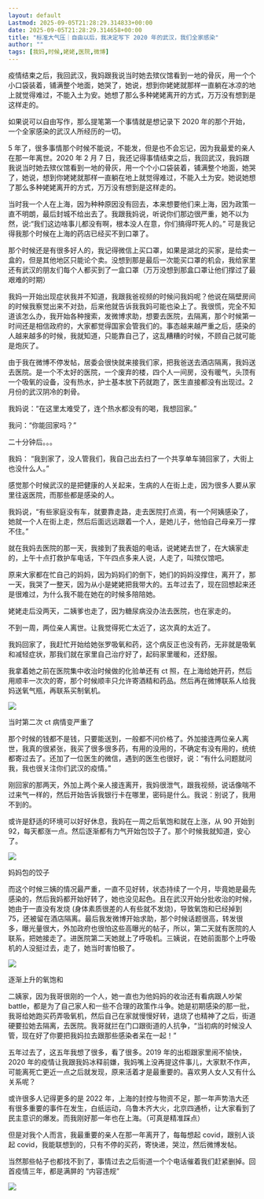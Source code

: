 ```yaml
---
layout: default
Lastmod: 2025-09-05T21:28:29.314833+00:00
date: 2025-09-05T21:28:29.314658+00:00
title: "标准大气压｜自由以后，我决定写下 2020 年的武汉，我们全家感染"
author: ""
tags: [我妈,时候,姥姥,医院,微博]
---
```


疫情结束之后，我回武汉，我妈跟我说当时她去殡仪馆看到一地的骨灰，用一个个小口袋装着，铺满整个地面，她哭了，她说，想到你姥姥就那样一直躺在冰凉的地上就觉得难过，不能入土为安。她想了那么多种姥姥离开的方式，万万没有想到是这样走的。

如果说可以自由写作，那么提笔第一个事情就是想记录下 2020 年的那个开始，一个全家感染的武汉人所经历的一切。

5 年了，很多事情那个时候不能说，不能发，但是也不会忘记，因为我最爱的亲人在那一年离世。2020 年 2 月 7 日，我还记得事情结束之后，我回武汉，我妈跟我说当时她去殡仪馆看到一地的骨灰，用一个个小口袋装着，铺满整个地面，她哭了，她说，想到你姥姥就那样一直躺在地上就觉得难过，不能入土为安。她说她想了那么多种姥姥离开的方式，万万没有想到是这样走的。

当时我一个人在上海，因为种种原因没有回去，本来想要他们来上海，因为政策一直不明朗，最后封城不给出去了。我跟我妈说，听说你们那边很严重，她不以为然，说:“我们这边啥事儿都没有啊，根本没人在意，你们搞得吓死人的。” 可是我记得我那个时候在上海的药店已经买不到口罩了。

那个时候还是有很多好人的，我记得微信上买口罩，如果是湖北的买家，是给卖一盒的，但是其他地区只能论个卖。没想到那是最后一次能买口罩的机会，我给家里还有武汉的朋友们每个人都买到了一盒口罩（万万没想到那盒口罩让他们撑过了最艰难的时期）

我妈一开始出现症状我并不知道，我跟我爸视频的时候问我妈呢？他说在隔壁房间的时候我察觉出来不对劲，后来他就告诉我我妈可能也染上了。我很慌，完全不知道该怎么办，我开始各种搜索，发微博求助，想要去医院，去隔离，那个时候第一时间还是相信政府的，大家都觉得国家会管我们的。事态越来越严重之后，感染的人越来越多的时候，我就知道，只能靠自己了，这乱糟糟的时候，不顾自己就可能是炮灰了。

由于我在微博不停发帖，居委会很快就来接我们家，把我爸送去酒店隔离，我妈送去医院。是一个不太好的医院，一个废弃的楼，四个人一间房，没有暖气，头顶有一个吸氧的设备，没有热水，护士基本放下药就跑了，医生直接都没有出现过。2 月份的武汉阴冷的刺骨。

我妈说：“在这里太难受了，连个热水都没有的喝，我想回家。”

我问：“你能回家吗？”

二十分钟后。。。

我妈： “我到家了，没人管我们，我自己出去扫了一个共享单车骑回家了，大街上也没什么人。”

感觉那个时候武汉的是把健康的人关起来，生病的人在街上走，因为很多人要从家里往返医院，而那些都是感染的人。

我妈说，“有些家庭没有车，就要靠走路，走去医院打点滴，有一个阿姨感染了，她就一个人在街上走，然后后面远远跟着一个人，是她儿子，他怕自己母亲万一撑不住。”

就在我妈去医院的那一天，我接到了我表姐的电话，说姥姥去世了，在大姨家走的，上午十点打救护车电话，下午四点多来人说，人走了，叫殡仪馆吧。

原来大家都在忙自己的妈妈，因为妈妈们的倒下，她们的妈妈没撑住，离开了，那一天，我哭了一整天，因为从小是姥姥把我带大的。五年过去了，现在回想起来还是很难过，为什么我不能在她在的时候多陪陪她。

姥姥走后没两天，二姨爹也走了，因为糖尿病没办法去医院，也在家走的。

不到一周，两位亲人离世。让我觉得死亡太近了，这次真的太近了。

我妈回家了，我赶忙开始给她张罗吸氧和药，这个病反正也没有药，无非就是吸氧和减轻症状，那我们就在家里自己治疗好了，起码家里暖和，还舒服。

我拿着她之前在医院集中收治时候做的化验单还有 ct 照，在上海给她开药，然后用顺丰一次次的寄，那个时候顺丰只允许寄酒精和药品。然后再在微博联系人给我妈送氧气瓶，再联系买制氧机。

![](https://images.weserv.nl/?url=https%3A//chinadigitaltimes.net/chinese/files/2025/09/post-720940-68b874ae79b89.)

当时第二次 ct 病情变严重了

那个时候的钱都不是钱，只要能送到，一般都不问价格了。外加接连两位亲人离世，我真的很紧张，我买了很多很多药，有用的没用的，不确定有没有用的，统统都寄过去了。还加了一位医生的微信，遇到的医生也很好，说：“有什么问题就问我，我也很关注你们武汉的疫情。”

刚回家的那两天，外加上两个亲人接连离开，我妈很泄气，跟我视频，说话像喘不过来气一样的，然后开始告诉我银行卡在哪里，密码是什么。我说：别说了，我用不到的。

或许是舒适的环境可以好好休息，我妈在一周之后氧饱和就在上涨，从 90 开始到 92，每天都涨一点。然后逐渐都有力气开始包饺子了。那个时候我就知道，安心了。

![](https://images.weserv.nl/?url=https%3A//chinadigitaltimes.net/chinese/files/2025/09/post-720940-68b874af0379e.)

妈妈包的饺子

而这个时候三姨的情况最严重，一直不见好转，状态持续了一个月，毕竟她是最先感染的，然后我妈都开始好转了，她也没见起色。且在武汉开始分批收治的时候，她由于一直没有发烧 (身体素质很差的人有些就不发烧)，导致氧饱和已经掉到 75，还被留在酒店隔离。最后我发微博开始求助，那个时候话题很高，转发很多，曝光量很大，外加政府也很怕这些高曝光的帖子，所以，第二天就有医院的人联系，把她接走了。进医院第二天她就上了呼吸机。三姨说，在她前面那个上呼吸机的人没挺过去，走了，她当时害怕极了。

![](https://images.weserv.nl/?url=https%3A//chinadigitaltimes.net/chinese/files/2025/09/post-720940-68b874b02eeae.)

逐渐上升的氧饱和

二姨家，因为我哥很刚的一个人，她一直也为他妈妈的收治还有看病跟人吵架 battle，都是为了自己家人和一些不合理的政策作斗争。她是初期感染的那一批，我哥给她跑买药弄吸氧机，然后自己在家就慢慢好转，退烧了也精神了之后，街道硬要拉她去隔离，去医院。我哥就拦在门口跟街道的人抗争，“当初病的时候没人管，现在好了你要把我妈拉去跟那些感染者呆在一起！”

五年过去了，这五年我想了很多，看了很多。2019 年的出柜跟家里闹不愉快，2020 年的疫情让我跟我妈冰释前嫌，我妈嘴上没再提这件事儿，大家默不作声，可能离死亡更近一点之后就发现，原来活着才是最重要的。喜欢男人女人又有什么关系呢？

或许很多人记得更多的是 2022 年，上海的封控与物资不足，那一年声势浩大还有很多重要的事件在发生，白纸运动，乌鲁木齐大火，北京四通桥，让大家看到了民主意识的爆发。而我刚好那一年也在上海。（可真是精准踩点）

但是对我个人而言，我最重要的亲人在那一年离开了，每每想起 covid，跟别人谈起 covid，我能联想到的，只有不停的买药，寄快递，哭泣，然后微博发帖。

当然那些帖子也都找不到了，事情过去之后街道一个个电话催着我们赶紧删掉。回首疫情三年，都是满屏的 “内容违规”

![](https://images.weserv.nl/?url=https%3A//chinadigitaltimes.net/chinese/files/2025/09/post-720940-68b874b08dc3b.png)

